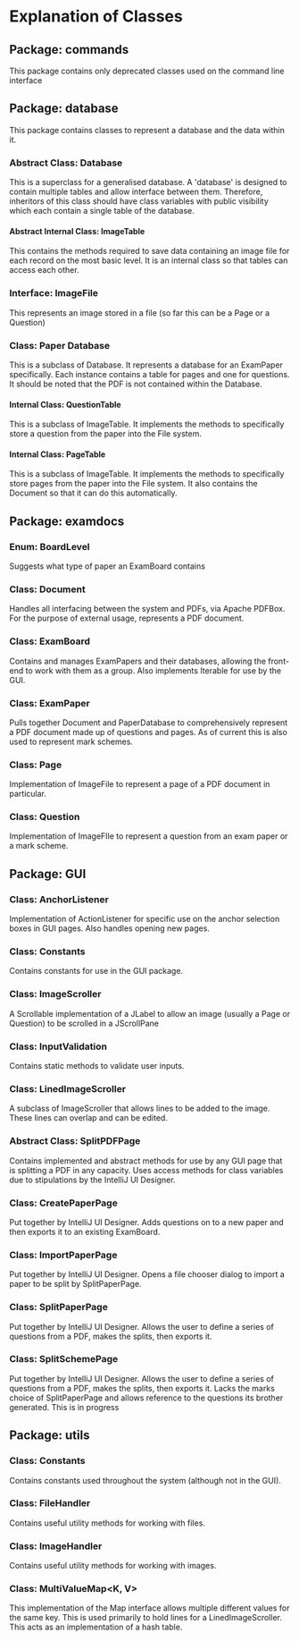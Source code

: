 # Explanation of Classes
## Package: commands
This package contains only deprecated classes used on the command line interface

## Package: database
This package contains classes to represent a database and the data within it.

### Abstract Class: Database
This is a superclass for a generalised database. A 'database' is designed to contain multiple tables 
and allow interface between them. Therefore, inheritors of this class should have class variables 
with public visibility which each contain a single table of the database.

#### Abstract Internal Class: ImageTable<T>
This contains the methods required to save data containing an image file for each record on the most 
basic level. It is an internal class so that tables can access each other.

### Interface: ImageFile<T>
This represents an image stored in a file (so far this can be a Page or a Question)

### Class: Paper Database
This is a subclass of Database. It represents a database for an ExamPaper specifically. Each instance
contains a table for pages and one for questions. It should be noted that the PDF is not contained
within the Database.

#### Internal Class: QuestionTable
This is a subclass of ImageTable<Question>. It implements the methods to specifically store a question 
from the paper into the File system.

#### Internal Class: PageTable
This is a subclass of ImageTable<Page>. It implements the methods to specifically store pages
from the paper into the File system. It also contains the Document so that it can do this 
automatically.

## Package: examdocs
### Enum: BoardLevel
Suggests what type of paper an ExamBoard contains

### Class: Document
Handles all interfacing between the system and PDFs, via Apache PDFBox. For the purpose of external usage, represents
a PDF document.

### Class: ExamBoard
Contains and manages ExamPapers and their databases, allowing the front-end to work with them as 
a group. Also implements Iterable<Question> for use by the GUI.

### Class: ExamPaper
Pulls together Document and PaperDatabase to comprehensively represent a PDF document made up of questions and pages.
As of current this is also used to represent mark schemes.

### Class: Page
Implementation of ImageFile to represent a page of a PDF document in particular.

### Class: Question
Implementation of ImageFIle to represent a question from an exam paper or a mark scheme.

## Package: GUI
### Class: AnchorListener
Implementation of ActionListener for specific use on the anchor selection boxes in GUI pages. Also handles opening new
pages.

### Class: Constants
Contains constants for use in the GUI package.

### Class: ImageScroller 
A Scrollable implementation of a JLabel to allow an image (usually a Page or Question) to be scrolled in a JScrollPane

### Class: InputValidation
Contains static methods to validate user inputs.

### Class: LinedImageScroller
A subclass of ImageScroller that allows lines to be added to the image. These lines can overlap and can be edited.

### Abstract Class: SplitPDFPage
Contains implemented and abstract methods for use by any GUI page that is splitting a PDF in any capacity. Uses 
access methods for class variables due to stipulations by the IntelliJ UI Designer.

### Class: CreatePaperPage
Put together by IntelliJ UI Designer. Adds questions on to a new paper and then exports it to an existing ExamBoard.

### Class: ImportPaperPage
Put together by IntelliJ UI Designer. Opens a file chooser dialog to import a paper to be split by SplitPaperPage.

### Class: SplitPaperPage
Put together by IntelliJ UI Designer. Allows the user to define a series of questions from a PDF, makes the splits, then
exports it.

### Class: SplitSchemePage
Put together by IntelliJ UI Designer. Allows the user to define a series of questions from a PDF, makes the splits, then
exports it. Lacks the marks choice of SplitPaperPage and allows reference to the questions its brother generated. This 
is in progress

## Package: utils
### Class: Constants
Contains constants used throughout the system (although not in the GUI).

### Class: FileHandler
Contains useful utility methods for working with files.

### Class: ImageHandler
Contains useful utility methods for working with images.

### Class: MultiValueMap<K, V>
This implementation of the Map interface allows multiple different values for the same key. This is used primarily
to hold lines for a LinedImageScroller. This acts as an implementation of a hash table.